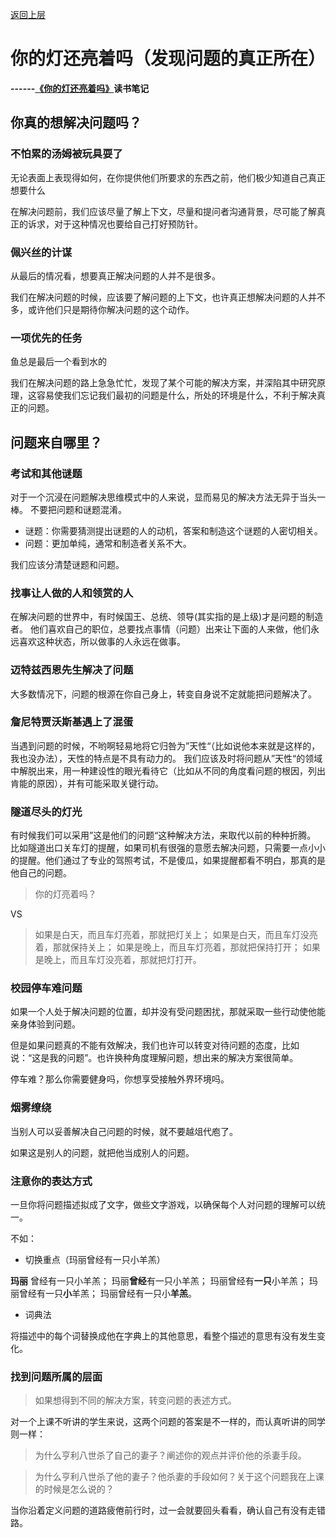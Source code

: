 [返回上层](index)

# 你的灯还亮着吗（发现问题的真正所在）

**------[《你的灯还亮着吗》](https://book.douban.com/subject/25772550/)读书笔记** 

## 你真的想解决问题吗？
### 不怕累的汤姆被玩具耍了
无论表面上表现得如何，在你提供他们所要求的东西之前，他们极少知道自己真正想要什么

在解决问题前，我们应该尽量了解上下文，尽量和提问者沟通背景，尽可能了解真正的诉求，对于这种情况也要给自己打好预防针。
### 佩兴丝的计谋
从最后的情况看，想要真正解决问题的人并不是很多。

我们在解决问题的时候，应该要了解问题的上下文，也许真正想解决问题的人并不多，或许他们只是期待你解决问题的这个动作。
### 一项优先的任务
鱼总是最后一个看到水的

我们在解决问题的路上急急忙忙，发现了某个可能的解决方案，并深陷其中研究原理，这容易使我们忘记我们最初的问题是什么，所处的环境是什么，不利于解决真正的问题。

## 问题来自哪里？
### 考试和其他谜题
对于一个沉浸在问题解决思维模式中的人来说，显而易见的解决方法无异于当头一棒。
不要把问题和谜题混淆。

* 谜题：你需要猜测提出谜题的人的动机，答案和制造这个谜题的人密切相关。
* 问题：更加单纯，通常和制造者关系不大。

我们应该分清楚谜题和问题。
### 找事让人做的人和领赏的人
在解决问题的世界中，有时候国王、总统、领导(其实指的是上级)才是问题的制造者。
他们喜欢自己的职位，总要找点事情（问题）出来让下面的人来做，他们永远喜欢这种状态，所以做事的人永远在做事。
### 迈特兹西恩先生解决了问题
大多数情况下，问题的根源在你自己身上，转变自身说不定就能把问题解决了。

### 詹尼特贾沃斯基遇上了混蛋
当遇到问题的时候，不哟啊轻易地将它归咎为”天性“（比如说他本来就是这样的，我也没办法），天性的特点是不具有动力的。
我们应该及时将问题从”天性“的领域中解脱出来，用一种建设性的眼光看待它（比如从不同的角度看问题的根因，列出肯能的原因），并有可能采取关键行动。

### 隧道尽头的灯光
有时候我们可以采用”这是他们的问题“这种解决方法，来取代以前的种种折腾。
比如隧道出口关车灯的提醒，如果司机有很强的意愿去解决问题，只需要一点小小的提醒。他们通过了专业的驾照考试，不是傻瓜，如果提醒都看不明白，那真的是他自己的问题。

>你的灯亮着吗？

VS

>如果是白天，而且车灯亮着，那就把灯关上；
如果是白天，而且车灯没亮着，那就保持关上；
如果是晚上，而且车灯亮着，那就把保持打开；
如果是晚上，而且车灯没亮着，那就把灯打开。

### 校园停车难问题
如果一个人处于解决问题的位置，却并没有受问题困扰，那就采取一些行动使他能亲身体验到问题。

但是如果问题真的不能有效解决，我们也许可以转变对待问题的态度，比如说：“这是我的问题”。也许换种角度理解问题，想出来的解决方案很简单。

停车难？那么你需要健身吗，你想享受接触外界环境吗。

### 烟雾缭绕
当别人可以妥善解决自己问题的时候，就不要越俎代庖了。

如果这是别人的问题，就把他当成别人的问题。

### 注意你的表达方式
一旦你将问题描述拟成了文字，做些文字游戏，以确保每个人对问题的理解可以统一。

不如：

* 切换重点（玛丽曾经有一只小羊羔）

**玛丽** 曾经有一只小羊羔；
玛丽**曾经**有一只小羊羔；
玛丽曾经有**一只**小羊羔；
玛丽曾经有一只**小**羊羔；
玛丽曾经有一只小**羊羔**。

* 词典法

将描述中的每个词替换成他在字典上的其他意思，看整个描述的意思有没有发生变化。

### 找到问题所属的层面
> 如果想得到不同的解决方案，转变问题的表述方式。

对一个上课不听讲的学生来说，这两个问题的答案是不一样的，而认真听讲的同学则一样：

> 为什么亨利八世杀了自己的妻子？阐述你的观点并评价他的杀妻手段。

> 为什么亨利八世杀了他的妻子？他杀妻的手段如何？关于这个问题我在上课的时候是怎么说的？


当你沿着定义问题的道路疲倦前行时，过一会就要回头看看，确认自己有没有走错路。






